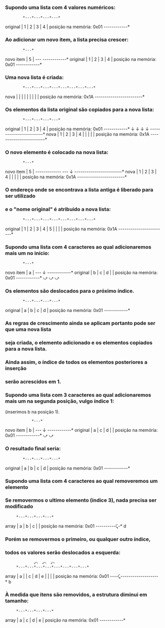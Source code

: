 ### Supondo uma lista com 4 valores numéricos:
            *---*---*---*---*
original    | 1 | 2 | 3 | 4 |   posição na memória: 0x01
            *---*---*---*---*

### Ao adicionar um novo item, a lista precisa crescer:
            *---*
novo item   | 5 |
            *---*
            *---*---*---*---*
original    | 1 | 2 | 3 | 4 |    posição na memória: 0x01
            *---*---*---*---*

### Uma nova lista é criada:
            *---*---*---*---*---*---*---*---*
nova        |   |   |   |   |   |   |   |   |    posição na memória: 0x1A
            *---*---*---*---*---*---*---*---*

### Os elementos da lista original são copiados para a nova lista:
            *---*---*---*---*
original    | 1 | 2 | 3 | 4 |    posição na memória: 0x01
            *---*---*---*---*
              ↓   ↓   ↓   ↓
            *---*---*---*---*---*---*---*---*
nova        | 1 | 2 | 3 | 4 |   |   |   |   |    posição na memória: 0x1A
            *---*---*---*---*---*---*---*---*

### O novo elemento é colocado na nova lista:
            *---*
novo item   | 5 | -------------
            *---*             ↓
            *---*---*---*---*---*---*---*---*
nova        | 1 | 2 | 3 | 4 |   |   |   |   |    posição na memória: 0x1A
            *---*---*---*---*---*---*---*---*

### O endereço onde se encontrava a lista antiga é liberado para ser utilizado
### e o "nome original" é atribuído a nova lista:
            *---*---*---*---*---*---*---*---*
original    | 1 | 2 | 3 | 4 | 5 |   |   |   |    posição na memória: 0x1A
            *---*---*---*---*---*---*---*---*

### Supondo uma lista com 4 caracteres ao qual adicionaremos mais um no início:
            *---*
novo item   | a |
            *---*
              ↓
            *---*---*---*---*
original    | b | c | d |   |    posição na memória: 0x01
            *---*---*---*---*
                ⤻  ⤻  ⤻

### Os elementos são deslocados para o próximo índice.

            *---*---*---*---*
original    | a | b | c | d |    posição na memória: 0x01
            *---*---*---*---*

### As regras de crescimento ainda se aplicam portanto pode ser que uma nova lista
### seja criada, o elemento adicionado e os elementos copiados para a nova lista.
### Ainda assim, o índice de todos os elementos posteriores a inserção
### serão acrescidos em 1.

### Supondo uma lista com 3 caracteres ao qual adicionaremos mais um na segunda posição, vulgo índice 1:
(inserimos b na posição 1).

                *---*
novo item       | b |
                *---*
                  ↓
            *---*---*---*---*
original    | a | c | d |   |    posição na memória: 0x01
            *---*---*---*---*
                    ⤻  ⤻

### O resultado final seria:
            *---*---*---*---*
original    | a | b | c | d |    posição na memória: 0x01
            *---*---*---*---*

### Supondo uma lista com 4 caracteres ao qual removeremos um elemento

### Se removermos o ultimo elemento (índice 3), nada precisa ser modificado

         *---*---*---*---*
array    | a | b | c |   |    posição na memória: 0x01
         *---*---*---*-⤹-*
                        d

### Porém se removermos o primeiro, ou qualquer outro índice,
### todos os valores serão deslocados a esquerda:
                 ⤺  ⤺  ⤺
         *---*---*---*---*---*---*---*---*
array    | a |   | c | d | e |   |   |   |    posição na memória: 0x01
         *---*-⤹-*---*---*---*---*---*---*
                b

### À medida que itens são removidos, a estrutura diminui em tamanho:
         *---*---*---*---*
array    | a | c | d | e |    posição na memória: 0x01
         *---*---*---*---*